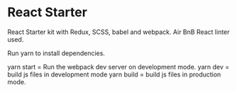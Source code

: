# React Starter
React Starter kit with Redux, SCSS, babel and webpack.
Air BnB React linter used.

Run yarn to install dependencies.

yarn start = Run the webpack dev server on development mode.
yarn dev = build js files in development mode
yarn build = build js files in production mode.
